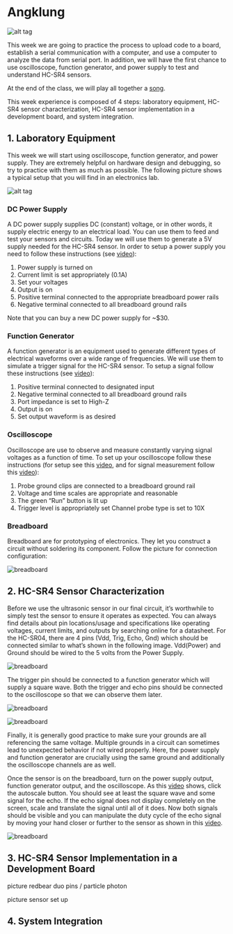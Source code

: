 # Angklung

![alt tag](pics/Angklung-Lessons_Musicon.png "Angklung")

This week we are going to practice the process to upload code to a board, establish a serial communication with a computer, and use a computer to analyze the data from serial port. In addition, we will have the first chance to use oscilloscope, function generator, and power supply to test and understand HC-SR4 sensors.

At the end of the class, we will play all together a [song](http://bit.ly/2fzAcMh).

This week experience is composed of 4 steps: laboratory equipment, HC-SR4 sensor characterization, HC-SR4 sensor implementation in a development board, and system integration.

## 1. Laboratory Equipment

This week we will start using oscilloscope, function generator, and power supply. They are extremely helpful on hardware design and debugging, so try to practice with them as much as possible. The following picture shows a typical setup that you will find in an electronics lab.

![alt tag](pics/bench.png "Lab Bench")

### DC Power Supply

A DC power supply supplies DC (constant) voltage, or in other words, it supply electric energy to an electrical load. You can use them to feed and test your sensors and circuits. Today we will use them to generate a 5V supply needed for the HC-SR4 sensor. In order to setup a power supply you need to follow these instructions (see [video](https://youtu.be/oP0IX2d84Nk)):

1. Power supply is turned on
2. Current limit is set appropriately (0.1A)
3. Set your voltages
4. Output is on
5. Positive terminal connected to the appropriate breadboard power rails
6. Negative terminal connected to all breadboard ground rails

Note that you can buy a new DC power supply for ~$30.

### Function Generator

A function generator is an equipment used to generate different types of electrical waveforms over a wide range of frequencies. We will use them to simulate a trigger signal for the HC-SR4 sensor. To setup a signal follow these instructions (see [video](https://youtu.be/zpEMqZeFxMI)):

1. Positive terminal connected to designated input
2. Negative terminal connected to all breadboard ground rails
3. Port impedance is set to High-Z
4. Output is on
5. Set output waveform is as desired

### Oscilloscope

Oscilloscope are use to observe and measure constantly varying signal voltages as a function of time. To set up your oscilloscope follow these instructions (for setup see this [video](https://youtu.be/ZjLhh1Y8Asw), and for signal measurement follow this [video](https://youtu.be/t1-gUZGON_E)):

1. Probe ground clips are connected to a breadboard ground rail
2. Voltage and time scales are appropriate and reasonable
3. The green “Run” button is lit up
4. Trigger level is appropriately set
Channel probe type is set to 10X

### Breadboard

Breadboard are for prototyping of electronics. They let you construct a circuit without soldering its component. Follow the picture for connection configuration:

![breadboard](pics/breadboard.png "Breadboard")

## 2. HC-SR4 Sensor Characterization

Before we use the ultrasonic sensor in our final circuit, it’s worthwhile to simply test the sensor to ensure it operates as expected. You can always find details about pin locations/usage and specifications like operating voltages, current limits, and outputs by searching online for a datasheet. For the HC-SR04, there are 4 pins (Vdd, Trig, Echo, Gnd) which should be connected similar to what’s shown in the following image. Vdd(Power) and Ground should be wired to the 5 volts from the Power Supply.

![breadboard](pics/HR1b.png)

The trigger pin should be connected to a function generator which will supply a square wave. Both the trigger and echo pins should be connected to the oscilloscope so that we can observe them later.

![breadboard](pics/HR2.png)

![breadboard](pics/HR3.png)

Finally, it is generally good practice to make sure your grounds are all referencing the same voltage. Multiple grounds in a circuit can sometimes lead to unexpected behavior if not wired properly. Here, the power supply and function generator are crucially using the same ground and additionally the oscilloscope channels are as well.

Once the sensor is on the breadboard, turn on the power supply output, function generator output, and the oscilloscope. As this [video](https://youtu.be/UqZWHig9Gnw) shows, click the autoscale button. You should see at least the square wave and some signal for the echo. If the echo signal does not display completely on the screen, scale and translate the signal until all of it does. Now both signals should be visible and you can manipulate the duty cycle of the echo signal by moving your hand closer or further to the sensor as shown in this [video](https://youtu.be/BAyzCAeqiWk).

![breadboard](pics/HR5.png)

## 3. HC-SR4 Sensor Implementation in a Development Board

picture redbear duo pins / particle photon

picture sensor set up

## 4. System Integration
